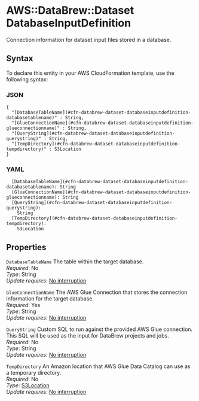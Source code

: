 # AWS::DataBrew::Dataset DatabaseInputDefinition<a name="aws-properties-databrew-dataset-databaseinputdefinition"></a>

Connection information for dataset input files stored in a database\.

## Syntax<a name="aws-properties-databrew-dataset-databaseinputdefinition-syntax"></a>

To declare this entity in your AWS CloudFormation template, use the following syntax:

### JSON<a name="aws-properties-databrew-dataset-databaseinputdefinition-syntax.json"></a>

```
{
  "[DatabaseTableName](#cfn-databrew-dataset-databaseinputdefinition-databasetablename)" : String,
  "[GlueConnectionName](#cfn-databrew-dataset-databaseinputdefinition-glueconnectionname)" : String,
  "[QueryString](#cfn-databrew-dataset-databaseinputdefinition-querystring)" : String,
  "[TempDirectory](#cfn-databrew-dataset-databaseinputdefinition-tempdirectory)" : S3Location
}
```

### YAML<a name="aws-properties-databrew-dataset-databaseinputdefinition-syntax.yaml"></a>

```
  [DatabaseTableName](#cfn-databrew-dataset-databaseinputdefinition-databasetablename): String
  [GlueConnectionName](#cfn-databrew-dataset-databaseinputdefinition-glueconnectionname): String
  [QueryString](#cfn-databrew-dataset-databaseinputdefinition-querystring):
    String
  [TempDirectory](#cfn-databrew-dataset-databaseinputdefinition-tempdirectory):
    S3Location
```

## Properties<a name="aws-properties-databrew-dataset-databaseinputdefinition-properties"></a>

`DatabaseTableName` <a name="cfn-databrew-dataset-databaseinputdefinition-databasetablename"></a>
The table within the target database\.  
_Required_: No  
_Type_: String  
_Update requires_: [No interruption](https://docs.aws.amazon.com/AWSCloudFormation/latest/UserGuide/using-cfn-updating-stacks-update-behaviors.html#update-no-interrupt)

`GlueConnectionName` <a name="cfn-databrew-dataset-databaseinputdefinition-glueconnectionname"></a>
The AWS Glue Connection that stores the connection information for the target database\.  
_Required_: Yes  
_Type_: String  
_Update requires_: [No interruption](https://docs.aws.amazon.com/AWSCloudFormation/latest/UserGuide/using-cfn-updating-stacks-update-behaviors.html#update-no-interrupt)

`QueryString` <a name="cfn-databrew-dataset-databaseinputdefinition-querystring"></a>
Custom SQL to run against the provided AWS Glue connection\. This SQL will be used as the input for DataBrew projects and jobs\.  
_Required_: No  
_Type_: String  
_Update requires_: [No interruption](https://docs.aws.amazon.com/AWSCloudFormation/latest/UserGuide/using-cfn-updating-stacks-update-behaviors.html#update-no-interrupt)

`TempDirectory` <a name="cfn-databrew-dataset-databaseinputdefinition-tempdirectory"></a>
An Amazon location that AWS Glue Data Catalog can use as a temporary directory\.  
_Required_: No  
_Type_: [S3Location](aws-properties-databrew-dataset-s3location.md)  
_Update requires_: [No interruption](https://docs.aws.amazon.com/AWSCloudFormation/latest/UserGuide/using-cfn-updating-stacks-update-behaviors.html#update-no-interrupt)
